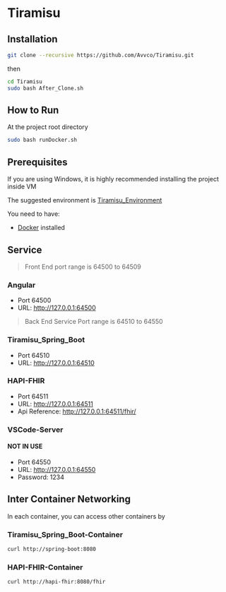 # Tiramisu

## Installation

``` bash
git clone --recursive https://github.com/Avvco/Tiramisu.git 
```

then

```bash
cd Tiramisu
sudo bash After_Clone.sh
```

## How to Run

At the project root directory

```bash
sudo bash runDocker.sh
```

## Prerequisites

If you are using Windows, it is highly recommended installing the project inside VM

The suggested environment is [Tiramisu_Environment](https://github.com/Avvco/Tiramisu_Environment)

You need to have:

- [Docker](https://www.docker.com/) installed

## Service

> Front End port range is 64500 to 64509

### Angular

- Port 64500
- URL: <http://127.0.0.1:64500>

> Back End Service Port range is 64510 to 64550

### Tiramisu_Spring_Boot

- Port 64510
- URL: <http://127.0.0.1:64510>

### HAPI-FHIR

- Port 64511
- URL: <http://127.0.0.1:64511>
- Api Reference: <http://127.0.0.1:64511/fhir/>

### VSCode-Server

#### NOT IN USE

- Port 64550
- URL: <http://127.0.0.1:64550>
- Password: 1234

## Inter Container Networking

In each container, you can access other containers by

### Tiramisu_Spring_Boot-Container

``` bash
curl http://spring-boot:8080
```

### HAPI-FHIR-Container

``` bash
curl http://hapi-fhir:8080/fhir
```
